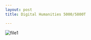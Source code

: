 ```yaml
---
layout: post
title: Digital Humanities 5000/5800T

---
```


![file1](https://github.com/victoriav93/victoriav93.github.io/blob/master/images/pexels-photo-597331.jpg?raw=true)
